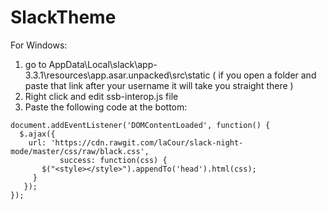 # SlackTheme

For Windows:
1) go to AppData\Local\slack\app-3.3.1\resources\app.asar.unpacked\src\static   ( if you open a folder and paste that link after your username it will take you straight there )
2) Right click and edit ssb-interop.js file
3) Paste the following code at the bottom:

```
document.addEventListener('DOMContentLoaded', function() {
  $.ajax({
    url: 'https://cdn.rawgit.com/laCour/slack-night-mode/master/css/raw/black.css',
           success: function(css) {
       $("<style></style>").appendTo('head').html(css);
     }
   });
});
```
